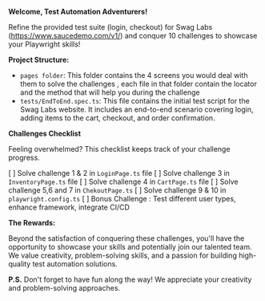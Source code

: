 **Welcome, Test Automation Adventurers!**

Refine the provided test suite (login, checkout) for Swag Labs (https://www.saucedemo.com/v1/) and conquer 10 challenges to showcase your Playwright skills! 


**Project Structure:**

* `pages folder`: This folder contains the 4 screens you would deal with them to solve the challenges , each file in that folder contain the locator and the method that will help you during the challenge
* `tests/EndToEnd.spec.ts`: This file contains the initial test script for the Swag Labs website.  It includes an end-to-end scenario covering login, adding items to the cart, checkout, and order confirmation.

**Challenges Checklist**

Feeling overwhelmed? This checklist keeps track of your challenge progress.

[ ] Solve challenge 1 & 2 in `LoginPage.ts` file
[ ] Solve challenge 3 in `InventoryPage.ts` file
[ ] Solve challenge 4 in `CartPage.ts` file
[ ] Solve challenge 5,6 and 7 in `ChekoutPage.ts`
[ ] Solve challenge 9 & 10 in `playwright.config.ts`
[ ] Bonus Challenge : Test different user types, enhance framework, integrate CI/CD


**The Rewards:**

Beyond the satisfaction of conquering these challenges, you'll have the opportunity to showcase your skills and potentially join our talented team.  We value creativity, problem-solving skills, and a passion for building high-quality test automation solutions.

**P.S.** Don't forget to have fun along the way! We appreciate your creativity and problem-solving approaches.